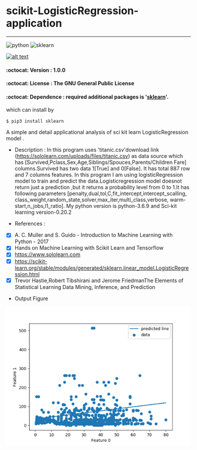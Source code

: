 # scikit-LogisticRegression-application
-----------

![python](https://img.shields.io/badge/python-3.6.9-blue)
![sklearn](https://img.shields.io/badge/scikit--learn-0.20.2-red)
<!-- Please don't remove this: Grab your social icons from https://github.com/carlsednaoui/gitsocial -->

<!-- display the social media buttons in your README -->

[![alt text][1.1]][1]



<!-- links to social media icons -->
<!-- no need to change these -->

<!-- icons with padding -->

[1.1]: http://i.imgur.com/tXSoThF.png (twitter icon with padding)


<!-- icons without padding -->

[1.2]: http://i.imgur.com/wWzX9uB.png (twitter icon without padding)



<!-- links to your social media accounts -->
<!-- update these accordingly -->

[1]: https://twitter.com/kar_bapon


<!-- Please don't remove this: Grab your social icons from https://github.com/carlsednaoui/gitsocial -->



#### :octocat: Version : 1.0.0
#### :octocat: License :  The GNU General Public License
#### :octocat: Dependence : required additional packages is '[sklearn](https://scikit-learn.org/stable/)'.
which can install by
```
$ pip3 install sklearn
```
A simple and detail applicational analysis of sci kit learn LogisticRegression model .
* Description : In this program uses 'titanic.csv'download link
              (https://sololearn.com/uploads/files/titanic.csv)
              as data source which has
              [Survived,Pclass,Sex,Age,Siblings/Spouces,Parents/Children
              Fare] columns.Survived has two data 1[True] and 0[False].
              It has total 887 row and 7 columns features.
              In this program I am using logisticRegression model
              to train and predict the data.Logisticregression model
              doesnot return just a prediction ,but it returns a probability
              level from 0 to 1.It has following parameters
              [penalty,dual,tol,C,fit_intercept,intercept_scalling,
              class_weight,random_state,solver,max_iter,multi_class,verbose,
              warm-start,n_jobs,l1_ratio].
              My python version is python-3.6.9 and
              Sci-kit learning version-0.20.2

* References : 
- [x] A. C. Muller and S. Guido - Introduction to Machine Learning with Python - 2017
- [x] Hands on Machine Learning with Scikit Learn and Tensorflow
- [x] https://www.sololearn.com
- [x] https://scikit-learn.org/stable/modules/generated/sklearn.linear_model.LogisticRegression.html
- [x] Trevor Hastie,Robert Tibshirani and Jerome FriedmanThe Elements of Statistical Learning Data Mining, Inference, and Prediction

* Output Figure

![Output Figure](https://github.com/baponkar/scikit-LogisticRegression-application/blob/master/logestic_regression_figure.png)
